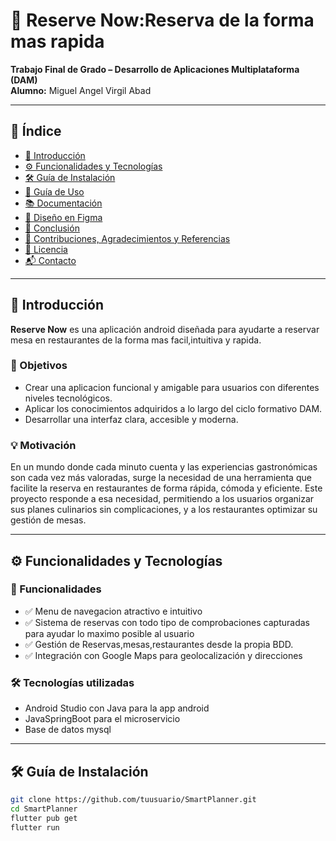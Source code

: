 # 🌟 Reserve Now:Reserva de la forma mas rapida

**Trabajo Final de Grado – Desarrollo de Aplicaciones Multiplataforma (DAM)**  
**Alumno:** Miguel Angel Virgil Abad 

---

## 📌 Índice
- [📖 Introducción](#-introducción)
- [⚙️ Funcionalidades y Tecnologías](#️-funcionalidades-y-tecnologías)
- [🛠️ Guía de Instalación](#️-guía-de-instalación)
- [🚀 Guía de Uso](#-guía-de-uso)
- [📚 Documentación](#-documentación)
- [🎨 Diseño en Figma](#-diseño-en-figma)
- [🧾 Conclusión](#-conclusión)
- [🤝 Contribuciones, Agradecimientos y Referencias](#-contribuciones-agradecimientos-y-referencias)
- [📄 Licencia](#-licencia)
- [📬 Contacto](#-contacto)

---

## 📖 Introducción  
**Reserve Now** es una aplicación android diseñada para ayudarte a reservar mesa en restaurantes de la forma mas facil,intuitiva y rapida.

### 🎯 Objetivos  
- Crear una aplicacion funcional y amigable para usuarios con diferentes niveles tecnológicos.  
- Aplicar los conocimientos adquiridos a lo largo del ciclo formativo DAM.  
- Desarrollar una interfaz clara, accesible y moderna.  

### 💡 Motivación  
En un mundo donde cada minuto cuenta y las experiencias gastronómicas son cada vez más valoradas, surge la necesidad de una herramienta que facilite la reserva en restaurantes de forma rápida, cómoda y eficiente. Este proyecto responde a esa necesidad, permitiendo a los usuarios organizar sus planes culinarios sin complicaciones, y a los restaurantes optimizar su gestión de mesas.

---

## ⚙️ Funcionalidades y Tecnologías  

### 🧩 Funcionalidades  
- ✅ Menu de navegacion atractivo e intuitivo  
- ✅ Sistema de reservas con todo tipo de comprobaciones capturadas para ayudar lo maximo posible al usuario  
- ✅ Gestión de Reservas,mesas,restaurantes desde la propia BDD.  
- ✅ Integración con Google Maps para geolocalización y direcciones  

### 🛠️ Tecnologías utilizadas  
- Android Studio con Java para la app android  
- JavaSpringBoot para el microservicio  
- Base de datos mysql  

---

## 🛠️ Guía de Instalación  
```bash
git clone https://github.com/tuusuario/SmartPlanner.git  
cd SmartPlanner  
flutter pub get  
flutter run  